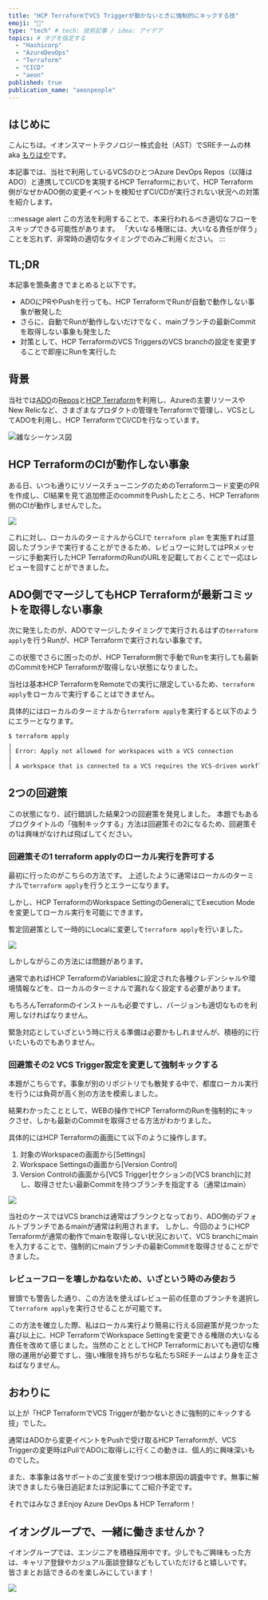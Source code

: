 ```yaml
---
title: "HCP TerraformでVCS Triggerが動かないときに強制的にキックする技"
emoji: "🦵"
type: "tech" # tech: 技術記事 / idea: アイデア
topics: # タグを指定する
  - "Hashicorp"
  - "AzureDevOps"
  - "Terraform"
  - "CICD"
  - "aeon"
published: true
publication_name: "aeonpeople"
---
```


## はじめに

こんにちは。イオンスマートテクノロジー株式会社（AST）でSREチームの林 aka [もりはや](https://twitter.com/morihaya55)です。

本記事では、当社で利用しているVCSのひとつAzure DevOps Repos（以降はADO）と連携してCI/CDを実現するHCP Terraformにおいて、HCP Terraform側がなぜかADO側の変更イベントを検知せずCI/CDが実行されない状況への対策を紹介します。

:::message alert
この方法を利用することで、本来行われるべき適切なフローをスキップできる可能性があります。
「大いなる権限には、大いなる責任が伴う」ことを忘れず、非常時の適切なタイミングでのみご利用ください。
:::

## TL;DR

本記事を箇条書きでまとめると以下です。

- ADOにPRやPushを行っても、HCP TerraformでRunが自動で動作しない事象が散発した
- さらに、自動でRunが動作しないだけでなく、mainブランチの最新Commitを取得しない事象も発生した
- 対策として、HCP TerraformのVCS TriggersのVCS branchの設定を変更することで即座にRunを実行した


## 背景

当社では[ADO](https://azure.microsoft.com/ja-jp/products/devops/)の[Repos](https://azure.microsoft.com/ja-jp/products/devops/repos/)と[HCP Terraform](https://developer.hashicorp.com/terraform)を利用し、Azureの主要リソースやNew Relicなど、さまざまなプロダクトの管理をTerraformで管理し、VCSとしてADOを利用し、HCP TerraformでCI/CDを行なっています。

![雑なシーケンス図](/images/morihaya-20241107-hcp-terraform-force-run/2024-11-07-01-40-29.png)

## HCP TerraformのCIが動作しない事象

ある日、いつも通りにリソースチューニングのためのTerraformコード変更のPRを作成し、CI結果を見て追加修正のcommitをPushしたところ、HCP Terraform側のCIが動作しませんでした。

![](/images/morihaya-20241107-hcp-terraform-force-run/2024-11-07-01-48-10.png)

これに対し、ローカルのターミナルからCLIで `terraform plan` を実施すれば意図したブランチで実行することができるため、レビュワーに対してはPRメッセージに手動実行したHCP TerraformのRunのURLを記載しておくことで一応はレビューを回すことができました。

## ADO側でマージしてもHCP Terraformが最新コミットを取得しない事象

次に発生したのが、ADOでマージしたタイミングで実行されるはずの`terraform apply`を行うRunが、HCP Terraformで実行されない事象です。

この状態でさらに困ったのが、HCP Terraform側で手動でRunを実行しても最新のCommitをHCP Terraformが取得しない状態になりました。

当社は基本HCP TerraformをRemoteでの実行に限定しているため、`terraform apply`をローカルで実行することはできません。

具体的にはローカルのターミナルから`terraform apply`を実行すると以下のようにエラーとなります。

```sh
$ terraform apply
╷
│ Error: Apply not allowed for workspaces with a VCS connection
│ 
│ A workspace that is connected to a VCS requires the VCS-driven workflow to ensure that the VCS remains the single source of truth.
```

## 2つの回避策

この状態になり、試行錯誤した結果2つの回避策を発見しました。
本題でもあるブログタイトルの「強制キックする」方法は回避策その2になるため、回避策その1は興味がなければ飛ばしてください。

### 回避策その1 terraform applyのローカル実行を許可する

最初に行ったのがこちらの方法です。
上述したように通常はローカルのターミナルで`terraform apply`を行うとエラーになります。

しかし、HCP TerraformのWorkspace SettingのGeneralにてExecution Modeを変更してローカル実行を可能にできます。

暫定回避策として一時的にLocalに変更して`terraform apply`を行いました。

![](/images/morihaya-20241107-hcp-terraform-force-run/2024-11-07-02-01-44.png)

しかしながらこの方法には問題があります。

通常であればHCP TerraformのVariablesに設定された各種クレデンシャルや環境情報などを、ローカルのターミナルで漏れなく設定する必要があります。

もちろんTerraformのインストールも必要ですし、バージョンも適切なものを利用しなければなりません。

緊急対応としていざという時に行える準備は必要かもしれませんが、積極的に行いたいものでもありません。

### 回避策その2 VCS Trigger設定を変更して強制キックする

本題がこちらです。事象が別のリポジトリでも散発する中で、都度ローカル実行を行うには負荷が高く別の方法を模索しました。

結果わかったこととして、WEBの操作でHCP TerraformのRunを強制的にキックさせ、しかも最新のCommitを取得させる方法がわかりました。


具体的にはHCP Terraformの画面にて以下のように操作します。

1. 対象のWorkspaceの画面から[Settings]
2. Workspace Settingsの画面から[Version Control]
3. Version Controlの画面から[VCS Trigger]セクションの[VCS branch]に対し、取得させたい最新Commitを持つブランチを指定する（通常はmain）

![](/images/morihaya-20241107-hcp-terraform-force-run/2024-11-07-02-13-16.png)

当社のケースではVCS branchは通常はブランクとなっており、ADO側のデフォルトブランチであるmainが通常は利用されます。
しかし、今回のようにHCP Terraformが通常の動作でmainを取得しない状況において、VCS branchにmainを入力することで、強制的にmainブランチの最新Commitを取得させることができました。

### レビューフローを壊しかねないため、いざという時のみ使おう

冒頭でも警告した通り、この方法を使えばレビュー前の任意のブランチを選択して`terraform apply`を実行させることが可能です。

この方法を確立した際、私はローカル実行より簡易に行える回避策が見つかった喜び以上に、HCP TerraformでWorkspace Settingを変更できる権限の大いなる責任を改めて感じました。当然のこととしてHCP Terraformにおいても適切な権限の運用が必要ですし、強い権限を持ちがちな私たちSREチームはより身を正さねばなりません。

## おわりに

以上が「HCP TerraformでVCS Triggerが動かないときに強制的にキックする技」でした。

通常はADOから変更イベントをPushで受け取るHCP Terraformが、VCS Triggerの変更時はPullでADOに取得しに行くこの動きは、個人的に興味深いものでした。

また、本事象は各サポートのご支援を受けつつ根本原因の調査中です。無事に解決できましたら後日追記または別記事にてご紹介予定です。

それではみなさまEnjoy Azure DevOps & HCP Terraform！

## イオングループで、一緒に働きませんか？

イオングループでは、エンジニアを積極採用中です。少しでもご興味もった方は、キャリア登録やカジュアル面談登録などもしていただけると嬉しいです。
皆さまとお話できるのを楽しみにしています！

[![](https://storage.googleapis.com/techhire-prd-assets/AEON/ATH_engineer_Zenn%E3%83%8F%E3%82%99%E3%83%8A%E3%83%BC.png)](https://engineer-recuruiting.aeon.info/)
